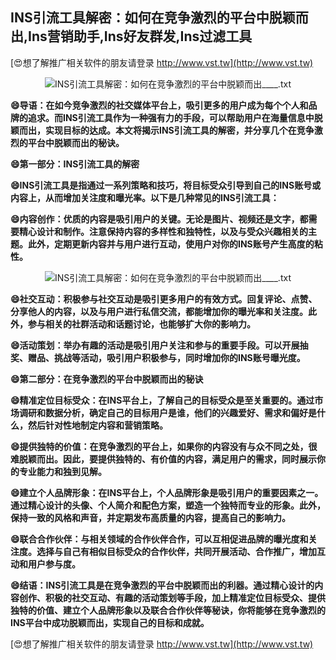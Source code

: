 ## **INS引流工具解密：如何在竞争激烈的平台中脱颖而出,Ins营销助手,Ins好友群发,Ins过滤工具**

[😍想了解推广相关软件的朋友请登录 http://www.vst.tw](http://www.vst.tw)

 <center><img src="https://vst.tw/MP4/tuiguang/png/2.png" alt="INS引流工具解密：如何在竞争激烈的平台中脱颖而出____.txt"></center>

**😄导语：在如今竞争激烈的社交媒体平台上，吸引更多的用户成为每个个人和品牌的追求。而INS引流工具作为一种强有力的手段，可以帮助用户在海量信息中脱颖而出，实现目标的达成。本文将揭示INS引流工具的解密，并分享几个在竞争激烈的平台中脱颖而出的秘诀。**

**😄第一部分：INS引流工具的解密**

**😄INS引流工具是指通过一系列策略和技巧，将目标受众引导到自己的INS账号或内容上，从而增加关注度和曝光率。以下是几种常见的INS引流工具：**

**😄内容创作：优质的内容是吸引用户的关键。无论是图片、视频还是文字，都需要精心设计和制作。注意保持内容的多样性和独特性，以及与受众兴趣相关的主题。此外，定期更新内容并与用户进行互动，使用户对你的INS账号产生高度的粘性。**

 <center><img src="https://vst.tw/MP4/tuiguang/png/2.png" alt="INS引流工具解密：如何在竞争激烈的平台中脱颖而出____.txt"></center>

**😄社交互动：积极参与社交互动是吸引更多用户的有效方式。回复评论、点赞、分享他人的内容，以及与用户进行私信交流，都能增加你的曝光率和关注度。此外，参与相关的社群活动和话题讨论，也能够扩大你的影响力。**

**😄活动策划：举办有趣的活动是吸引用户关注和参与的重要手段。可以开展抽奖、赠品、挑战等活动，吸引用户积极参与，同时增加你的INS账号曝光度。**

**😄第二部分：在竞争激烈的平台中脱颖而出的秘诀**

**😄精准定位目标受众：在INS平台上，了解自己的目标受众是至关重要的。通过市场调研和数据分析，确定自己的目标用户是谁，他们的兴趣爱好、需求和偏好是什么，然后针对性地制定内容和营销策略。**

**😄提供独特的价值：在竞争激烈的平台上，如果你的内容没有与众不同之处，很难脱颖而出。因此，要提供独特的、有价值的内容，满足用户的需求，同时展示你的专业能力和独到见解。**

**😄建立个人品牌形象：在INS平台上，个人品牌形象是吸引用户的重要因素之一。通过精心设计的头像、个人简介和配色方案，塑造一个独特而专业的形象。此外，保持一致的风格和声音，并定期发布高质量的内容，提高自己的影响力。**

**😄联合合作伙伴：与相关领域的合作伙伴合作，可以互相促进品牌的曝光度和关注度。选择与自己有相似目标受众的合作伙伴，共同开展活动、合作推广，增加互动和用户参与度。**

**😄结语：INS引流工具是在竞争激烈的平台中脱颖而出的利器。通过精心设计的内容创作、积极的社交互动、有趣的活动策划等手段，加上精准定位目标受众、提供独特的价值、建立个人品牌形象以及联合合作伙伴等秘诀，你将能够在竞争激烈的INS平台中成功脱颖而出，实现自己的目标和成就。**

[😍想了解推广相关软件的朋友请登录 http://www.vst.tw](http://www.vst.tw)



